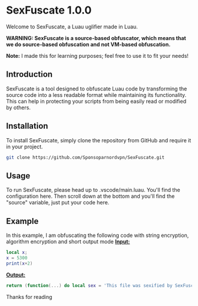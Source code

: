 # SexFuscate 1.0.0

Welcome to SexFuscate, a Luau uglifier made in Luau.

**WARNING: SexFuscate is a source-based obfuscator, which means that we do source-based obfuscation and not VM-based obfuscation.**

**Note:** I made this for learning purposes; feel free to use it to fit your needs!

## Introduction
SexFuscate is a tool designed to obfuscate Luau code by transforming the source code into a less readable format while maintaining its functionality. This can help in protecting your scripts from being easily read or modified by others.

## Installation
To install SexFuscate, simply clone the repository from GitHub and require it in your project.

```sh
git clone https://github.com/Sponsoparnordvpn/SexFuscate.git
```

## Usage
To run SexFuscate, please head up to .vscode/main.luau. You'll find the configuration here. Then scroll down at the bottom and you'll find the "source" variable, just put your code here.


## Example

In this example, I am obfuscating the following code with string encryption, algorithm encryption and short output mode
**[Input:](https://github.com/Sponsoparnordvpn/SexFuscate/input.luau)**
```lua
local x;
x = 5300
print(x+2)
```
**[Output:](https://github.com/Sponsoparnordvpn/SexFuscate/output.luau)** 
```lua
return (function(...) do local sex = 'This file was sexified by SexFuscator | 1.0.0' end do local _SEXl1ll11lIlIllll1 = print;local _SEXl1l1IIlIllI11ll = buffer;local _SEX1l1lIIlIlIlIIll = debug;local _SEXIIIl1IlIllll1lI = _G;local _SEX1Il11ll11IllllI = utf8;local _SEXl1ll11ll11lllI1 = os;local _SEXIlIIlI11I11I1l1 = table;local _SEX1I1lll1Illll111 = math;local _SEXlIllIIIl111IIII = string;local _SEXI1lII1I1111l1I1 = coroutine;local _SEXIlI1lI1ll1I1I1l = bit32;local _SEX1IIIIllIlll1lII={"\204\128","\204\130","\204\131","\204\132","\204\134","\204\136","\204\137","\204\138","\204\139","\204\140","\204\141","\204\142","\204\143","\204\145","\204\147","\204\148","\204\149","\204\150","\204\151","\204\152","\204\153","\204\154","\204\155","\204\156","\204\157","\204\158","\204\159","\204\160","\204\162","\204\163","\204\164","\204\165","\204\167","\204\168","\204\169","\204\170","\204\171","\204\172","\204\173","\204\174","\204\175","\204\176","\204\178","\204\179","\204\180","\204\181","\204\182","\204\183","\204\184","\204\185","\204\186","\204\187","\204\188","\204\189","\204\190","\204\191","\205\128","\205\130","\205\131","\205\132","\205\133","\205\135","\205\136","\205\137","\205\138","\205\139","\205\140","\205\141","\205\142","\205\143","\205\144","\205\145","\205\146","\205\147","\205\148","\205\149","\205\150","\205\151","\205\152","\205\153","\205\154","\205\155","\205\156","\205\157","\205\158","\205\159","\205\160","\205\161","\205\162","\205\163","\205\164","\205\165","\205\166","\205\167","\205\168","\205\169","\205\170","\205\171","\205\172","\205\173","\205\174","\205\175","\205\176","\205\177","\205\178","\205\179","\205\180","\205\181","\205\182","\205\183","\205\184","\205\185","\205\186","\205\187","\205\188","\205\189","\205\190","\205\191"}local function _SEX11I1l1IIIl111ll(_SEXI11I1llII1llI1l)local _SEXlIlI11II1IIlIIl="" for i=1,#_SEXI11I1llII1llI1l do local _SEX1ll1lI111llllI1=_SEXI11I1llII1llI1l:sub(i,i)_SEXlIlI11II1IIlIIl=_SEXlIlI11II1IIlIIl .. _SEX1ll1lI111llllI1 for j=1,math.random(1,8)do _SEXlIlI11II1IIlIIl=_SEXlIlI11II1IIlIIl .. _SEX1IIIIllIlll1lII[math.random(1,#_SEX1IIIIllIlll1lII)] end for j=1,math.random(1,8)do _SEXlIlI11II1IIlIIl=_SEXlIlI11II1IIlIIl .. _SEX1IIIIllIlll1lII[math.random(1,#_SEX1IIIIllIlll1lII)] end end return _SEXlIlI11II1IIlIIl end local function _SEXIIlll1III11IlII(_SEXlII1II111I11ll1)local _SEXIl1111l1IIll111="" for i=1,#_SEXlII1II111I11ll1 do local _SEXIlIIl11IllI1IlI=_SEXlII1II111I11ll1:sub(i,i)if utf8.len(_SEXIlIIl11IllI1IlI)==1 then _SEXIl1111l1IIll111=_SEXIl1111l1IIll111 .. _SEXIlIIl11IllI1IlI end end return _SEXIl1111l1IIll111 end;local _SEXlIIll1IlI1II1I1;x=math.floor((2489 * 5300^4 - 1661 * 5300^3 + 2439 * 5300^2 - 2643 * 5300 + 756) / (2489 * 5300^3 - 1661 * 5300^2 + 2439 * 5300 - 2643)) _SEXl1ll11lIlIllll1(x+math.floor((99 * 2^4 - 18 * 2^3 + 34 * 2^2 - 1 * 2 + 4) / (99 * 2^3 - 18 * 2^2 + 34 * 2 - 1)));end do end end)({{{}, {}, {}}})
```


Thanks for reading
